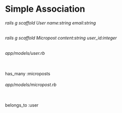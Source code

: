 <h1>Simple Association</h1>

<h6>rails g scaffold User name:string email:string</h6>

<h6>rails g scaffold Micropost content:string user_id:integer</h6>


<h6>app/models/user.rb</h6><br>
has_many :microposts

<h6>app/models/micropost.rb</h6><br>
belongs_to :user
